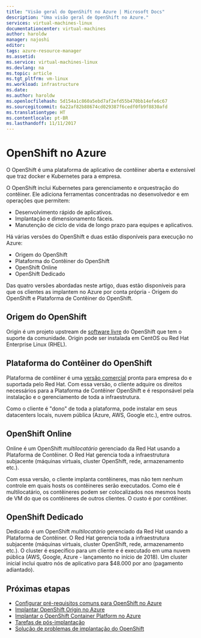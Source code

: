 ```yaml
---
title: "Visão geral do OpenShift no Azure | Microsoft Docs"
description: "Uma visão geral de OpenShift no Azure."
services: virtual-machines-linux
documentationcenter: virtual-machines
author: haroldw
manager: najoshi
editor: 
tags: azure-resource-manager
ms.assetid: 
ms.service: virtual-machines-linux
ms.devlang: na
ms.topic: article
ms.tgt_pltfrm: vm-linux
ms.workload: infrastructure
ms.date: 
ms.author: haroldw
ms.openlocfilehash: 5d154a1c860a5ebd7af2efd55b470bb14efe6c67
ms.sourcegitcommit: 6a22af82b88674cd029387f6cedf0fb9f8830afd
ms.translationtype: HT
ms.contentlocale: pt-BR
ms.lasthandoff: 11/11/2017
---
```

# <a name="openshift-in-azure"></a>OpenShift no Azure

O OpenShift é uma plataforma de aplicativo de contêiner aberta e extensível que traz docker e Kubernetes para a empresa.  

O OpenShift inclui Kubernetes para gerenciamento e orquestração do contêiner. Ele adiciona ferramentas concentradas no desenvolvedor e em operações que permitem:

- Desenvolvimento rápido de aplicativos.
- Implantação e dimensionamento fáceis.
- Manutenção de ciclo de vida de longo prazo para equipes e aplicativos.

Há várias versões do OpenShift e duas estão disponíveis para execução no Azure:

- Origem do OpenShift
- Plataforma do Contêiner do OpenShift
- OpenShift Online
- OpenShift Dedicado

Das quatro versões abordadas neste artigo, duas estão disponíveis para que os clientes as implantem no Azure por conta própria - Origem do OpenShift e Plataforma de Contêiner do OpenShift.

## <a name="openshift-origin"></a>Origem do OpenShift

Origin é um projeto upstream de [software livre](https://www.openshift.org/) do OpenShift que tem o suporte da comunidade. Origin pode ser instalada em CentOS ou Red Hat Enterprise Linux (RHEL).

## <a name="openshift-container-platform"></a>Plataforma do Contêiner do OpenShift

Plataforma de contêiner é uma [versão comercial](https://www.openshift.com) pronta para empresa do e suportada pelo Red Hat. Com essa versão, o cliente adquire os direitos necessários para a Plataforma de Contêiner OpenShift e é responsável pela instalação e o gerenciamento de toda a infraestrutura.

Como o cliente é "dono" de toda a plataforma, pode instalar em seus datacenters locais, nuvem pública (Azure, AWS, Google etc.), entre outros.

## <a name="openshift-online"></a>OpenShift Online

Online é um OpenShift *multilocatário* gerenciado da Red Hat usando a Plataforma de Contêiner. O Red Hat gerencia toda a infraestrutura subjacente (máquinas virtuais, cluster OpenShift, rede, armazenamento etc.). 

Com essa versão, o cliente implanta contêineres, mas não tem nenhum controle em quais hosts os contêineres serão executados. Como ele é multilocatário, os contêineres podem ser colocalizados nos mesmos hosts de VM do que os contêineres de outros clientes. O custo é por contêiner.

## <a name="openshift-dedicated"></a>OpenShift Dedicado

Dedicado é um OpenShift *multilocatário* gerenciado da Red Hat usando a Plataforma de Contêiner. O Red Hat gerencia toda a infraestrutura subjacente (máquinas virtuais, cluster OpenShift, rede, armazenamento etc.). O cluster é específico para um cliente e é executado em uma nuvem pública (AWS, Google, Azure - lançamento no início de 2018). Um cluster inicial inclui quatro nós de aplicativo para $48.000 por ano (pagamento adiantado).

## <a name="next-steps"></a>Próximas etapas

- [Configurar pré-requisitos comuns para OpenShift no Azure](./openshift-prerequisites.md)
- [Implantar OpenShift Origin no Azure](./openshift-origin.md)
- [Implantar o OpenShift Container Platform no Azure](./openshift-container-platform.md)
- [Tarefas de pós-implantação](./openshift-post-deployment.md)
- [Solução de problemas de implantação do OpenShift](./openshift-troubleshooting.md)
